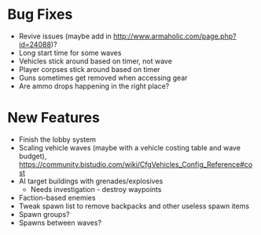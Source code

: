 # Bug Fixes
* Revive issues (maybe add in http://www.armaholic.com/page.php?id=24088)?
* Long start time for some waves
* Vehicles stick around based on timer, not wave
* Player corpses stick around based on timer
* Guns sometimes get removed when accessing gear
* Are ammo drops happening in the right place?
  
# New Features
* Finish the lobby system
* Scaling vehicle waves (maybe with a vehicle costing table and wave budget), https://community.bistudio.com/wiki/CfgVehicles_Config_Reference#cost
* AI target buildings with grenades/explosives
  * Needs investigation - destroy waypoints
* Faction-based enemies
* Tweak spawn list to remove backpacks and other useless spawn items
* Spawn groups?
* Spawns between waves?

